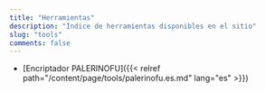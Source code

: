 ```yaml
---
title: "Herramientas"
description: "Índice de herramientas disponibles en el sitio"
slug: "tools"
comments: false
---
```


- [Encriptador PALERINOFU]({{< relref path="/content/page/tools/palerinofu.es.md" lang="es" >}})